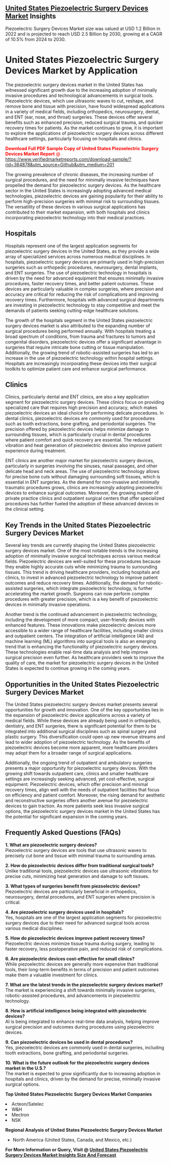 <h2><a href="https://www.verifiedmarketreports.com/download-sample/?rid=364878&amp;utm_source=Github&amp;utm_medium=201" target="_blank">United States Piezoelectric Surgery Devices Market</a> Insights</h2><p>Piezoelectric Surgery Devices Market size was valued at USD 1.2 Billion in 2022 and is projected to reach USD 2.5 Billion by 2030, growing at a CAGR of 10.5% from 2024 to 2030.</p><p><h1>United States Piezoelectric Surgery Devices Market by Application</h1><p>The piezoelectric surgery devices market in the United States has witnessed significant growth due to the increasing adoption of minimally invasive procedures and technological advancements in surgical tools. Piezoelectric devices, which use ultrasonic waves to cut, reshape, and remove bone and tissue with precision, have found widespread applications in a variety of medical fields, including orthopedics, neurosurgery, dental, and ENT (ear, nose, and throat) surgeries. These devices offer several benefits such as enhanced precision, reduced surgical trauma, and quicker recovery times for patients. As the market continues to grow, it is important to explore the applications of piezoelectric surgery devices across different healthcare settings, particularly focusing on hospitals and clinics. <p><span class=""><span style="color: #ff0000;"><strong>Download Full PDF Sample Copy of United States Piezoelectric Surgery Devices Market Report</strong> @ </span><a href="https://www.verifiedmarketreports.com/download-sample/?rid=364878&amp;utm_source=Github&amp;utm_medium=201" target="_blank">https://www.verifiedmarketreports.com/download-sample/?rid=364878&amp;utm_source=Github&amp;utm_medium=201</a></span></p>The growing prevalence of chronic diseases, the increasing number of surgical procedures, and the need for minimally invasive techniques have propelled the demand for piezoelectric surgery devices. As the healthcare sector in the United States is increasingly adopting advanced medical technologies, piezoelectric devices are gaining popularity for their ability to perform high-precision surgeries with minimal risk to surrounding tissues. The versatility of these devices in various surgical applications has contributed to their market expansion, with both hospitals and clinics incorporating piezoelectric technology into their medical practices.<h2>Hospitals</h2><p>Hospitals represent one of the largest application segments for piezoelectric surgery devices in the United States, as they provide a wide array of specialized services across numerous medical disciplines. In hospitals, piezoelectric surgery devices are primarily used in high-precision surgeries such as orthopedic procedures, neurosurgery, dental implants, and ENT surgeries. The use of piezoelectric technology in hospitals is driven by the need for advanced equipment that ensures minimally invasive procedures, faster recovery times, and better patient outcomes. These devices are particularly valuable in complex surgeries, where precision and accuracy are critical for reducing the risk of complications and improving recovery times. Furthermore, hospitals with advanced surgical departments are investing in piezoelectric technology to stay competitive and meet the demands of patients seeking cutting-edge healthcare solutions.</p><p>The growth of the hospitals segment in the United States piezoelectric surgery devices market is also attributed to the expanding number of surgical procedures being performed annually. With hospitals treating a broad spectrum of conditions, from trauma and fractures to tumors and congenital disorders, piezoelectric devices offer a significant advantage in surgeries that require intricate bone cutting or tissue manipulation. Additionally, the growing trend of robotic-assisted surgeries has led to an increase in the use of piezoelectric technology within hospital settings. Hospitals are increasingly incorporating these devices into their surgical toolkits to optimize patient care and enhance surgical performance.</p><h2>Clinics</h2><p>Clinics, particularly dental and ENT clinics, are also a key application segment for piezoelectric surgery devices. These clinics focus on providing specialized care that requires high precision and accuracy, which makes piezoelectric devices an ideal choice for performing delicate procedures. In dental clinics, piezoelectric devices are commonly used for procedures such as tooth extractions, bone grafting, and periodontal surgeries. The precision offered by piezoelectric devices helps minimize damage to surrounding tissues, which is particularly crucial in dental procedures where patient comfort and quick recovery are essential. The reduced vibration and heat generation of piezoelectric devices also improve patient experience during treatment.</p><p>ENT clinics are another major market for piezoelectric surgery devices, particularly in surgeries involving the sinuses, nasal passages, and other delicate head and neck areas. The use of piezoelectric technology allows for precise bone cuts without damaging surrounding soft tissues, which is essential in ENT surgeries. As the demand for non-invasive and minimally traumatic procedures grows, clinics are increasingly adopting piezoelectric devices to enhance surgical outcomes. Moreover, the growing number of private practice clinics and outpatient surgical centers that offer specialized procedures has further fueled the adoption of these advanced devices in the clinical setting.</p><h2>Key Trends in the United States Piezoelectric Surgery Devices Market</h2><p>Several key trends are currently shaping the United States piezoelectric surgery devices market. One of the most notable trends is the increasing adoption of minimally invasive surgical techniques across various medical fields. Piezoelectric devices are well-suited for these procedures because they enable highly accurate cuts while minimizing trauma to surrounding tissues. This trend is driving healthcare providers, including hospitals and clinics, to invest in advanced piezoelectric technology to improve patient outcomes and reduce recovery times. Additionally, the demand for robotic-assisted surgeries, which integrate piezoelectric technology, is further accelerating the market growth. Surgeons can now perform complex procedures with greater precision, which is a key benefit of piezoelectric devices in minimally invasive operations.</p><p>Another trend is the continued advancement in piezoelectric technology, including the development of more compact, user-friendly devices with enhanced features. These innovations make piezoelectric devices more accessible to a wider range of healthcare facilities, including smaller clinics and outpatient centers. The integration of artificial intelligence (AI) and machine learning (ML) algorithms into surgical tools is also an emerging trend that is enhancing the functionality of piezoelectric surgery devices. These technologies enable real-time data analysis and help improve surgical precision even further. As healthcare providers seek to improve the quality of care, the market for piezoelectric surgery devices in the United States is expected to continue growing in the coming years.</p><h2>Opportunities in the United States Piezoelectric Surgery Devices Market</h2><p>The United States piezoelectric surgery devices market presents several opportunities for growth and innovation. One of the key opportunities lies in the expansion of piezoelectric device applications across a variety of medical fields. While these devices are already being used in orthopedics, dentistry, and ENT surgeries, there is significant potential for them to be integrated into additional surgical disciplines such as spinal surgery and plastic surgery. This diversification could open up new revenue streams and lead to wider adoption of piezoelectric technology. As the benefits of piezoelectric devices become more apparent, more healthcare providers may adopt them for a broader range of surgical applications.</p><p>Additionally, the ongoing trend of outpatient and ambulatory surgeries presents a major opportunity for piezoelectric surgery devices. With the growing shift towards outpatient care, clinics and smaller healthcare settings are increasingly seeking advanced, yet cost-effective, surgical equipment. Piezoelectric devices, which offer precision and minimal recovery times, align well with the needs of outpatient facilities that focus on efficiency and patient comfort. Moreover, the rising demand for aesthetic and reconstructive surgeries offers another avenue for piezoelectric devices to gain traction. As more patients seek less invasive surgical options, the piezoelectric surgery devices market in the United States has the potential for significant expansion in the coming years.</p><h2>Frequently Asked Questions (FAQs)</h2><p><strong>1. What are piezoelectric surgery devices?</strong><br>Piezoelectric surgery devices are tools that use ultrasonic waves to precisely cut bone and tissue with minimal trauma to surrounding areas.</p><p><strong>2. How do piezoelectric devices differ from traditional surgical tools?</strong><br>Unlike traditional tools, piezoelectric devices use ultrasonic vibrations for precise cuts, minimizing heat generation and damage to soft tissues.</p><p><strong>3. What types of surgeries benefit from piezoelectric devices?</strong><br>Piezoelectric devices are particularly beneficial in orthopedics, neurosurgery, dental procedures, and ENT surgeries where precision is critical.</p><p><strong>4. Are piezoelectric surgery devices used in hospitals?</strong><br>Yes, hospitals are one of the largest application segments for piezoelectric surgery devices due to their need for advanced surgical tools across various medical disciplines.</p><p><strong>5. How do piezoelectric devices improve patient recovery times?</strong><br>Piezoelectric devices minimize tissue trauma during surgery, leading to faster recovery, less postoperative pain, and reduced risk of complications.</p><p><strong>6. Are piezoelectric devices cost-effective for small clinics?</strong><br>While piezoelectric devices are generally more expensive than traditional tools, their long-term benefits in terms of precision and patient outcomes make them a valuable investment for clinics.</p><p><strong>7. What are the latest trends in the piezoelectric surgery devices market?</strong><br>The market is experiencing a shift towards minimally invasive surgeries, robotic-assisted procedures, and advancements in piezoelectric technology.</p><p><strong>8. How is artificial intelligence being integrated with piezoelectric devices?</strong><br>AI is being integrated to enhance real-time data analysis, helping improve surgical precision and outcomes during procedures using piezoelectric devices.</p><p><strong>9. Can piezoelectric devices be used in dental procedures?</strong><br>Yes, piezoelectric devices are commonly used in dental surgeries, including tooth extractions, bone grafting, and periodontal surgeries.</p><p><strong>10. What is the future outlook for the piezoelectric surgery devices market in the U.S.?</strong><br>The market is expected to grow significantly due to increasing adoption in hospitals and clinics, driven by the demand for precise, minimally invasive surgical options.</p></p><p><strong>Top United States Piezoelectric Surgery Devices Market Companies</strong></p><div data-test-id=""><p><li>Acteon/Satelec</li><li> W&H</li><li> Mectron</li><li> NSK</li></p><div><strong>Regional Analysis of&nbsp;United States Piezoelectric Surgery Devices Market</strong></div><ul><li dir="ltr"><p dir="ltr">North America&nbsp;(United States, Canada, and Mexico, etc.)</p></li></ul><p><strong>For More Information or Query, Visit @&nbsp;</strong><strong><a href="https://www.verifiedmarketreports.com/product/piezoelectric-surgery-devices-market/?utm_source=Github&amp;utm_medium=201" target="_blank">United States Piezoelectric Surgery Devices Market Insights Size And Forecast</a></strong></p></div>

